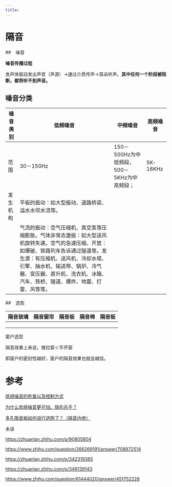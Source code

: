 ```yaml
---
title:
---
```

# 隔音

##　噪音

**噪音传播过程**

发声体振动发出声音（声源）→通过介质传声→耳朵听声。**其中任何一个阶段被阻断，都将听不到声音。**

## 噪音分类

| 噪音类别 | 低频噪音                                                     | 中频噪音                                    | 高频噪音 |
| -------- | ------------------------------------------------------------ | ------------------------------------------- | -------- |
| 范围     | 30－150Hz                                                    | 150－500Hz为中低频段，500－5KHz为中高频段； | 5K-16KHz |
| 发生机构 | 平板的振动：如大型振动、道路桥梁、溢水水坝水流等。           |                                             |          |
|          | 气流的振动：空气压缩机、真空泵等压缩膨胀。气体非常态激振：如大型送风机旋转失速。空气的急速压缩、开放：如爆破、铁路列车告诉通过隧道等。发生源：有压缩机、送风机、冷却水塔、引擎、抽水机、输送带、锅炉、冷气器、变压器、直升机、洗衣机、冰箱、汽车、铁桥、隧道、爆炸、地震、打雷、风等等。 |                                             |          |



##　选型

| 隔音玻璃 | 隔音窗帘 | 隔音板 | 隔音棉 | 隔音板 |
| -------- | -------- | ------ | ------ | ------ |
|          |          |        |        |        |
|          |          |        |        |        |
|          |          |        |        |        |

窗户选型

隔音效果上来说，推拉窗＜平开窗

即窗户的密封性越好，窗户的隔音效果也就会越佳。



# 参考

[低频噪音的危害以及控制方式](https://zhuanlan.zhihu.com/p/95796568)

[为什么低频噪音更可怕，隐形杀手？](https://zhuanlan.zhihu.com/p/327703192)

[多孔吸音板如何进行选购了？（隔音内参）](https://zhuanlan.zhihu.com/p/350540905)

未读

https://zhuanlan.zhihu.com/p/90805804

https://www.zhihu.com/question/266269191/answer/708872514



https://zhuanlan.zhihu.com/p/342319365

https://zhuanlan.zhihu.com/p/349139143



https://www.zhihu.com/question/61444020/answer/451752228